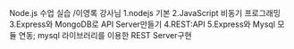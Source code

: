Node.js 수업 실습 /이영록 강사님
1.nodejs 기본
2.JavaScript 비동기 프로그래밍
3.Express와 MongoDB로 API Server만들기
4.REST:API
5.Express와 Mysql 모듈 연동; mysql 라이브러리를 이용한 REST Server구현



